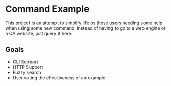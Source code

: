 # Command Example

This project is an attempt to simplify life os those users needing some
help when using some new command. Instead of having to go to a web engine
or a QA website, just query it here.

## Goals
- CLI Support 
- HTTP Support 
- Fuzzy search
- User voting the effectiveness of an example